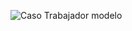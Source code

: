 ![Caso Trabajador modelo](https://github.com/carljav4/Caso-Trabajador/assets/163133151/1c2e01c8-8596-4b95-a16f-abbba6549fb9)
